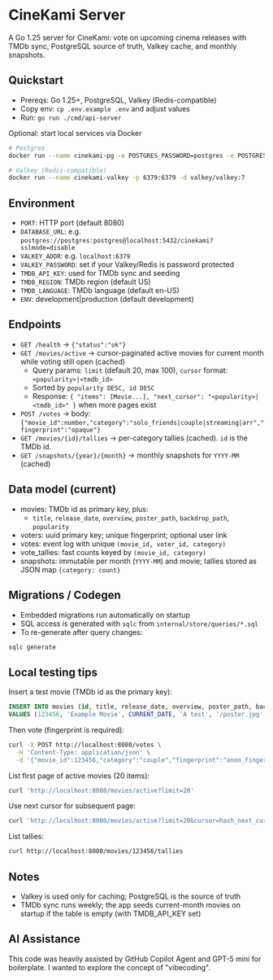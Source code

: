 # CineKami Server

A Go 1.25 server for CineKami: vote on upcoming cinema releases with TMDb sync, PostgreSQL source of truth, Valkey cache, and monthly snapshots.

## Quickstart

- Prereqs: Go 1.25+, PostgreSQL, Valkey (Redis-compatible)
- Copy env: `cp .env.example .env` and adjust values
- Run: `go run ./cmd/api-server`

Optional: start local services via Docker

```bash
# Postgres
docker run --name cinekami-pg -e POSTGRES_PASSWORD=postgres -e POSTGRES_DB=cinekami -p 5432:5432 -d postgres:16

# Valkey (Redis-compatible)
docker run --name cinekami-valkey -p 6379:6379 -d valkey/valkey:7
```

## Environment

- `PORT`: HTTP port (default 8080)
- `DATABASE_URL`: e.g. `postgres://postgres:postgres@localhost:5432/cinekami?sslmode=disable`
- `VALKEY_ADDR`: e.g. `localhost:6379`
- `VALKEY_PASSWORD`: set if your Valkey/Redis is password protected
- `TMDB_API_KEY`: used for TMDb sync and seeding
- `TMDB_REGION`: TMDb region (default US)
- `TMDB_LANGUAGE`: TMDb language (default en-US)
- `ENV`: development|production (default development)

## Endpoints

- `GET /health` -> `{"status":"ok"}`
- `GET /movies/active` -> cursor-paginated active movies for current month while voting still open (cached)
  - Query params: `limit` (default 20, max 100), `cursor` format: `<popularity>|<tmdb_id>`
  - Sorted by `popularity DESC, id DESC`
  - Response: `{ "items": [Movie...], "next_cursor": "<popularity>|<tmdb_id>" }` when more pages exist
- `POST /votes` -> body: `{"movie_id":number,"category":"solo_friends|couple|streaming|arr","fingerprint":"opaque"}`
- `GET /movies/{id}/tallies` -> per-category tallies (cached). `id` is the TMDb id.
- `GET /snapshots/{year}/{month}` -> monthly snapshots for `YYYY-MM` (cached)

## Data model (current)

- movies: TMDb id as primary key, plus:
  - `title`, `release_date`, `overview`, `poster_path`, `backdrop_path`, `popularity`
- voters: uuid primary key; unique fingerprint; optional user link
- votes: event log with unique `(movie_id, voter_id, category)`
- vote_tallies: fast counts keyed by `(movie_id, category)`
- snapshots: immutable per month (`YYYY-MM`) and movie; tallies stored as JSON map `{category: count}`

## Migrations / Codegen

- Embedded migrations run automatically on startup
- SQL access is generated with `sqlc` from `internal/store/queries/*.sql`
- To re-generate after query changes:

```bash
sqlc generate
```

## Local testing tips

Insert a test movie (TMDb id as the primary key):

```sql
INSERT INTO movies (id, title, release_date, overview, poster_path, backdrop_path, popularity) 
VALUES (123456, 'Example Movie', CURRENT_DATE, 'A test', '/poster.jpg', '/backdrop.jpg', 99.9);
```

Then vote (fingerprint is required):

```bash
curl -X POST http://localhost:8080/votes \
  -H 'Content-Type: application/json' \
  -d '{"movie_id":123456,"category":"couple","fingerprint":"anon_fingerprint_hash"}'
```

List first page of active movies (20 items):

```bash
curl 'http://localhost:8080/movies/active?limit=20'
```

Use next cursor for subsequent page:

```bash
curl 'http://localhost:8080/movies/active?limit=20&cursor=hash_next_cursor_from_previous_response'
```

List tallies:

```bash
curl http://localhost:8080/movies/123456/tallies
```

## Notes

- Valkey is used only for caching; PostgreSQL is the source of truth
- TMDb sync runs weekly; the app seeds current-month movies on startup if the table is empty (with TMDB_API_KEY set)

## AI Assistance
This code was heavily assisted by GitHub Copilot Agent and GPT-5 mini for boilerplate. I wanted to explore the concept of "vibecoding".